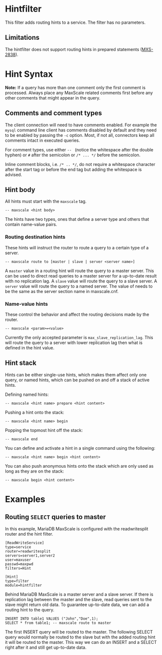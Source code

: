 # Hintfilter

This filter adds routing hints to a service. The filter has no parameters.

## Limitations

The hintfilter does not support routing hints in prepared statements
([MXS-2838](https://jira.mariadb.org/browse/MXS-2838)).

# Hint Syntax

**Note:** If a query has more than one comment only the first comment is
  processed. Always place any MaxScale related comments first before any other
  comments that might appear in the query.

## Comments and comment types

The client connection will need to have comments enabled. For example the
`mysql` command line client has comments disabled by default and they need to be
enabled by passing the `-c` option. Most, if not all, connectors keep all
comments intact in executed queries.

For comment types, use either `-- ` (notice the whitespace after the double
hyphen) or `#` after the semicolon or `/* ... */` before the semicolon.

Inline comment blocks, i.e. `/* .. */`, do not require a whitespace character
after the start tag or before the end tag but adding the whitespace is advised.

## Hint body

All hints must start with the `maxscale` tag.

```
-- maxscale <hint body>
```

The hints have two types, ones that define a server type and others that contain
name-value pairs.

### Routing destination hints

These hints will instruct the router to route a query to a certain type of a
server.

```
-- maxscale route to [master | slave | server <server name>]
```

A `master` value in a routing hint will route the query to a master server. This
can be used to direct read queries to a master server for a up-to-date result
with no replication lag. A `slave` value will route the query to a slave
server. A `server` value will route the query to a named server. The value of
_<server name>_ needs to be the same as the server section name in maxscale.cnf.

### Name-value hints

These control the behavior and affect the routing decisions made by the router.

```
-- maxscale <param>=<value>
```

Currently the only accepted parameter is `max_slave_replication_lag`. This will
route the query to a server with lower replication lag then what is defined in
the hint value.

## Hint stack

Hints can be either single-use hints, which makes them affect only one query, or
named hints, which can be pushed on and off a stack of active hints.

Defining named hints:

```
-- maxscale <hint name> prepare <hint content>
```

Pushing a hint onto the stack:

```
-- maxscale <hint name> begin
```

Popping the topmost hint off the stack:

```
-- maxscale end
```

You can define and activate a hint in a single command using the following:

```
-- maxscale <hint name> begin <hint content>
```

You can also push anonymous hints onto the stack which are only used as long as
they are on the stack:

```
-- maxscale begin <hint content>
```

# Examples

## Routing `SELECT` queries to master

In this example, MariaDB MaxScale is configured with the readwritesplit router
and the hint filter.

```
[ReadWriteService]
type=service
router=readwritesplit
servers=server1,server2
user=maxuser
passwd=maxpwd
filters=Hint

[Hint]
type=filter
module=hintfilter
```

Behind MariaDB MaxScale is a master server and a slave server. If there is
replication lag between the master and the slave, read queries sent to the slave
might return old data. To guarantee up-to-date data, we can add a routing hint
to the query.

```
INSERT INTO table1 VALUES ("John","Doe",1);
SELECT * from table1; -- maxscale route to master
```

The first INSERT query will be routed to the master. The following SELECT query
would normally be routed to the slave but with the added routing hint it will be
routed to the master. This way we can do an INSERT and a SELECT right after it
and still get up-to-date data.
